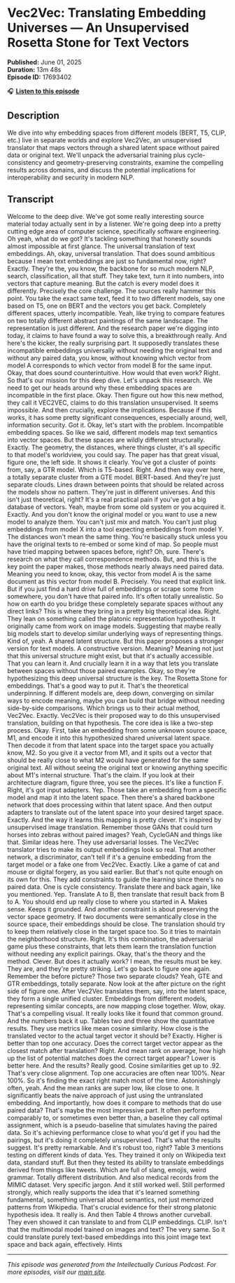 # Vec2Vec: Translating Embedding Universes — An Unsupervised Rosetta Stone for Text Vectors

**Published:** June 01, 2025  
**Duration:** 13m 48s  
**Episode ID:** 17693402

🎧 **[Listen to this episode](https://intellectuallycurious.buzzsprout.com/2529712/episodes/17693402-vec2vec-translating-embedding-universes-—-an-unsupervised-rosetta-stone-for-text-vectors)**

## Description

We dive into why embedding spaces from different models (BERT, T5, CLIP, etc.) live in separate worlds and explore Vec2Vec, an unsupervised translator that maps vectors through a shared latent space without paired data or original text. We'll unpack the adversarial training plus cycle-consistency and geometry-preserving constraints, examine the compelling results across domains, and discuss the potential implications for interoperability and security in modern NLP.

## Transcript

Welcome to the deep dive. We've got some really interesting source material today actually sent in by a listener. We're going deep into a pretty cutting edge area of computer science, specifically software engineering. Oh yeah, what do we got? It's tackling something that honestly sounds almost impossible at first glance. The universal translation of text embeddings. Ah, okay, universal translation. That does sound ambitious because I mean text embeddings are just so fundamental now, right? Exactly. They're the, you know, the backbone for so much modern NLP, search, classification, all that stuff. They take text, turn it into numbers, into vectors that capture meaning. But the catch is every model does it differently. Precisely the core challenge. The sources really hammer this point. You take the exact same text, feed it to two different models, say one based on T5, one on BERT and the vectors you get back. Completely different spaces, utterly incompatible. Yeah, like trying to compare features on two totally different abstract paintings of the same landscape. The representation is just different. And the research paper we're digging into today, it claims to have found a way to solve this, a breakthrough really. And here's the kicker, the really surprising part. It supposedly translates these incompatible embeddings universally without needing the original text and without any paired data, you know, without knowing which vector from model A corresponds to which vector from model B for the same input. Okay, that does sound counterintuitive. How would that even work? Right. So that's our mission for this deep dive. Let's unpack this research. We need to get our heads around why these embedding spaces are incompatible in the first place. Okay. Then figure out how this new method, they call it VEC2VEC, claims to do this translation unsupervised. It seems impossible. And then crucially, explore the implications. Because if this works, it has some pretty significant consequences, especially around, well, information security. Got it. Okay, let's start with the problem. Incompatible embedding spaces. So like we said, different models map text semantics into vector spaces. But these spaces are wildly different structurally. Exactly. The geometry, the distances, where things cluster, it's all specific to that model's worldview, you could say. The paper has that great visual, figure one, the left side. It shows it clearly. You've got a cluster of points from, say, a GTR model. Which is T5-based. Right. And then way over here, a totally separate cluster from a GTE model. BERT-based. And they're just separate clouds. Lines drawn between points that should be related across the models show no pattern. They're just in different universes. And this isn't just theoretical, right? It's a real practical pain if you've got a big database of vectors. Yeah, maybe from some old system or you acquired it. Exactly. And you don't know the original model or you want to use a new model to analyze them. You can't just mix and match. You can't just plug embeddings from model X into a tool expecting embeddings from model Y. The distances won't mean the same thing. You're basically stuck unless you have the original texts to re-embed or some kind of map. So people must have tried mapping between spaces before, right? Oh, sure. There's research on what they call correspondence methods. But, and this is the key point the paper makes, those methods nearly always need paired data. Meaning you need to know, okay, this vector from model A is the same document as this vector from model B. Precisely. You need that explicit link. But if you just find a hard drive full of embeddings or scrape some from somewhere, you don't have that paired info. It's often totally unrealistic. So how on earth do you bridge these completely separate spaces without any direct links? This is where they bring in a pretty big theoretical idea. Right. They lean on something called the platonic representation hypothesis. It originally came from work on image models. Suggesting that maybe really big models start to develop similar underlying ways of representing things. Kind of, yeah. A shared latent structure. But this paper proposes a stronger version for text models. A constructive version. Meaning? Meaning not just that this universal structure might exist, but that it's actually accessible. That you can learn it. And crucially learn it in a way that lets you translate between spaces without those paired examples. Okay, so they're hypothesizing this deep universal structure is the key. The Rosetta Stone for embeddings. That's a good way to put it. That's the theoretical underpinning. If different models are, deep down, converging on similar ways to encode meaning, maybe you can build that bridge without needing side-by-side comparisons. Which brings us to their actual method, Vec2Vec. Exactly. Vec2Vec is their proposed way to do this unsupervised translation, building on that hypothesis. The core idea is like a two-step process. Okay. First, take an embedding from some unknown source space, M1, and encode it into this hypothesized shared universal latent space. Then decode it from that latent space into the target space you actually know, M2. So you give it a vector from M1, and it spits out a vector that should be really close to what M2 would have generated for the same original text. All without seeing the original text or knowing anything specific about M1's internal structure. That's the claim. If you look at their architecture diagram, figure three, you see the pieces. It's like a function F. Right, it's got input adapters. Yep. Those take an embedding from a specific model and map it into the latent space. Then there's a shared backbone network that does processing within that latent space. And then output adapters to translate out of the latent space into your desired target space. Exactly. And the way it learns this mapping is pretty clever. It's inspired by unsupervised image translation. Remember those GANs that could turn horses into zebras without paired images? Yeah, CycleGAN and things like that. Similar ideas here. They use adversarial losses. The Vec2Vec translator tries to make its output embeddings look so real. That another network, a discriminator, can't tell if it's a genuine embedding from the target model or a fake one from Vec2Vec. Exactly. Like a game of cat and mouse or digital forgery, as you said earlier. But that's not quite enough on its own for this. They add constraints to guide the learning since there's no paired data. One is cycle consistency. Translate there and back again, like you mentioned. Yep. Translate A to B, then translate that result back from B to A. You should end up really close to where you started in A. Makes sense. Keeps it grounded. And another constraint is about preserving the vector space geometry. If two documents were semantically close in the source space, their embeddings should be close. The translation should try to keep them relatively close in the target space too. So it tries to maintain the neighborhood structure. Right. It's this combination, the adversarial game plus these constraints, that lets them learn the translation function without needing any explicit pairings. Okay, that's the theory and the method. Clever. But does it actually work? I mean, the results must be key. They are, and they're pretty striking. Let's go back to figure one again. Remember the before picture? Those two separate clouds? Yeah, GTE and GTR embeddings, totally separate. Now look at the after picture on the right side of figure one. After Vec2Vec translates them, say, into the latent space, they form a single unified cluster. Embeddings from different models, representing similar concepts, are now mapping close together. Wow, okay. That's a compelling visual. It really looks like it found that common ground. And the numbers back it up. Tables two and three show the quantitative results. They use metrics like mean cosine similarity. How close is the translated vector to the actual target vector it should be? Exactly. Higher is better than top one accuracy. Does the correct target vector appear as the closest match after translation? Right. And mean rank on average, how high up the list of potential matches does the correct target appear? Lower is better here. And the results? Really good. Cosine similarities get up to .92. That's very close alignment. Top one accuracies are often near 100%. Near 100%. So it's finding the exact right match most of the time. Astonishingly often, yeah. And the mean ranks are super low, like close to one. It significantly beats the naive approach of just using the untranslated embedding. And importantly, how does it compare to methods that do use paired data? That's maybe the most impressive part. It often performs comparably to, or sometimes even better than, a baseline they call optimal assignment, which is a pseudo-baseline that simulates having the paired data. So it's achieving performance close to what you'd get if you had the pairings, but it's doing it completely unsupervised. That's what the results suggest. It's pretty remarkable. And it's robust too, right? Table 3 mentions testing on different kinds of data. Yes. They trained it only on Wikipedia text data, standard stuff. But then they tested its ability to translate embeddings derived from things like tweets. Which are full of slang, emojis, weird grammar. Totally different distribution. And also medical records from the MIMIC dataset. Very specific jargon. And it still worked well. Still performed strongly, which really supports the idea that it's learned something fundamental, something universal about semantics, not just memorized patterns from Wikipedia. That's crucial evidence for their strong platonic hypothesis idea. It really is. And then Table 4 throws another curveball. They even showed it can translate to and from CLIP embeddings. CLIP. Isn't that the multimodal model trained on images and text? The very same. So it could translate purely text-based embeddings into this joint image text space and back again, effectively. Hints

---
*This episode was generated from the Intellectually Curious Podcast. For more episodes, visit our [main site](https://intellectuallycurious.buzzsprout.com).*
